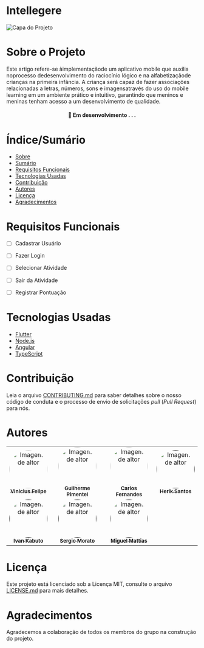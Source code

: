 # Intellegere


![Capa do Projeto](https://media-exp1.licdn.com/dms/image/C4E22AQGJ9ATGYbq2kQ/feedshare-shrink_800/0/1617647602026?e=1620259200&v=beta&t=flhSyQVM-lPssWzwDqThH-kM-gTU_w0wNqTNnwz4PrM)

# Sobre o Projeto

Este artigo refere-se àimplementaçãode  um aplicativo  mobile  que auxilia noprocesso dedesenvolvimento do raciocínio lógico e na alfabetizaçãode  crianças  na  primeira  infância. A  criança  será  capaz  de  fazer associações relacionadas  a letras,  números,  sons  e  imagensatravés  do  uso  do  mobile learning em um ambiente prático e intuitivo, garantindo que meninos e meninas tenham acesso a um desenvolvimento de qualidade.

<h4 align="center"> 
	🚧  Em desenvolvimento . . .
</h4>

# Índice/Sumário

* [Sobre](#sobre-o-projeto)
* [Sumário](#índice/sumário)
* [Requisitos Funcionais](#requisitos-funcionais)
* [Tecnologias Usadas](#tecnologias-usadas)
* [Contribuição](#contribuição)
* [Autores](#autores)
* [Licença](#licença)
* [Agradecimentos](#agradecimentos)


# Requisitos Funcionais 

- [ ] Cadastrar Usuário
- [ ] Fazer Login
- [ ] Selecionar Atividade
- [ ] Sair da Atividade
- [ ] Registrar Pontuação


# Tecnologias Usadas

- [Flutter](https://flutter.dev/)
- [Node.js](https://nodejs.org/en/)
- [Angular](https://angular.io/)
- [TypeScript](https://www.typescriptlang.org/)

# Contribuição

Leia o arquivo [CONTRIBUTING.md](CONTRIBUTING.md) para saber detalhes sobre o nosso código de conduta e o processo de envio de solicitações *pull* (*Pull Request*) para nós.

# Autores

<table>
  <tc>
    <td align="center"><a href="https://github.com/Vinicius-gif"><img style="border-radius: 50%;" src="https://avatars.githubusercontent.com/u/61997117?s=400&u=607bbdae8bf0bc6073491ffa95bea4c5b73b3d71&v=4" width="100px;" alt="Imagem de altor"/><br /><sub><b>Vinicius Felipe</b></sub></a><br /></td>
</tc>
<tc>
    <td align="center"><a href="http://github.com/GuiPM001"><img style="border-radius: 50%;" src="https://avatars.githubusercontent.com/u/61996586?v=4" width="100px;" alt="Imagem de altor"/><br /><sub><b>Guilherme Pimentel</b></sub></a><br /></td>
</tc>
<tc>
    <td align="center"><a href="http://github.com/caelfernandes"><img style="border-radius: 50%;" src="https://avatars.githubusercontent.com/u/76973266?v=4" width="100px;" alt="Imagem de altor"/><br /><sub><b>Carlos Fernandes</b></sub></a><br /></td>
</tc>
<tc>
    <td align="center"><a href=""><img style="border-radius: 50%;" src="https://icons-for-free.com/iconfiles/png/512/avatar+person+profile+user+icon-1320086059654790795.png" width="100px;" alt="Imagem de altor"/><br /><sub><b>Herik Santos</b></sub></a><br /></td>
</tc>
<tr>
    <td align="center"><a href=""><img style="border-radius: 50%;" src="https://icons-for-free.com/iconfiles/png/512/avatar+person+profile+user+icon-1320086059654790795.png" width="100px;" alt="Imagem de altor"/><br /><sub><b>Ivan Kabuto</b></sub></a><br /></td>

<tc>
    <td align="center"><a href=""><img style="border-radius: 50%;" src="https://icons-for-free.com/iconfiles/png/512/avatar+person+profile+user+icon-1320086059654790795.png" width="100px;" alt="Imagem de altor"/><br /><sub><b>Sergio Morato</b></sub></a><br /></td>
</tc>
<tc>
    <td align="center"><a href=""><img style="border-radius: 50%;" src="https://icons-for-free.com/iconfiles/png/512/avatar+person+profile+user+icon-1320086059654790795.png" width="100px;" alt="Imagem de altor"/><br /><sub><b>Miguel Mattias</b></sub></a><br /></td>
</tc>
</tr>
</table>

# Licença

Este projeto está licenciado sob a Licença MIT,  consulte o arquivo [LICENSE.md](LICENSE.md) para mais detalhes.

# Agradecimentos

Agradecemos a colaboração de todos os membros do grupo na construção do projeto.

